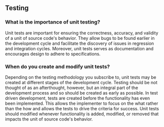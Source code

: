## Testing

### What is the importance of unit testing?

Unit tests are important for ensuring the correctness, accuracy, and validity of a unit of source code's behavior. They allow bugs to be found earlier in the development cycle and facilitate the discovery of issues in regression and integration cycles. Moreover, unit tests serves as documentation and encourages design to adhere to specifications.


### When do you create and modify unit tests?

Depending on the testing methodology you subscribe to, unit tests may be created at different stages of the development cycle. Testing should be not thought of as an afterthought, however, but an integral part of the development process and so should be created as early as possible. In test driven development, tests are created before the functionality has even been implemented. This allows the implementer to focus on the what rather than the how and allows the tests to drive the criteria for success. Unit tests should modified whenever functionality is added, modified, or removed that impacts the unit of source code's behavior.
